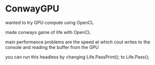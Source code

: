 # ConwayGPU

wanted to try GPU compute using OpenCL

made conways game of life with OpenCL 

main performance problems are the speed at which cout writes to the console and reading the buffer from the GPU

you can run this headless by changing Life.PassPrint(); to Life.Pass();
